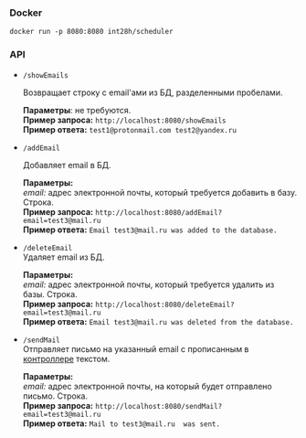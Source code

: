 ### Docker  
  
`docker run -p 8080:8080 int28h/scheduler`  
  
  
  
### API  
  
+ `/showEmails`  
  
   Возвращает строку с email'ами из БД, разделенными пробелами.  
   
   **Параметры**: не требуются.  
   **Пример запроса:** `http://localhost:8080/showEmails`  
   **Пример ответа:** `test1@protonmail.com test2@yandex.ru`  
  
  
+ `/addEmail`  
  
   Добавляет email в БД.  
     
   **Параметры:**  
   *email:* адрес электронной почты, который требуется добавить в базу. Строка.  
   **Пример запроса:** `http://localhost:8080/addEmail?email=test3@mail.ru`  
   **Пример ответа:** `Email test3@mail.ru was added to the database.`  
  
  
+ `/deleteEmail`  
   Удаляет email из БД.  
    
   **Параметры:**  
   *email:* адрес электронной почты, который требуется удалить из базы. Строка.  
   **Пример запроса:** `http://localhost:8080/deleteEmail?email=test3@mail.ru`  
   **Пример ответа:** `Email test3@mail.ru was deleted from the database.`  
  
  
+ `/sendMail`  
   Отправляет письмо на указанный email c прописанным в [контроллере](src/main/java/com/int28h/controller/MailController.java) текстом.  
    
   **Параметры:**    
   *email:* адрес электронной почты, на который будет отправлено письмо. Строка.  
   **Пример запроса:** `http://localhost:8080/sendMail?email=test3@mail.ru`  
   **Пример ответа:** `Mail to test3@mail.ru  was sent.`  